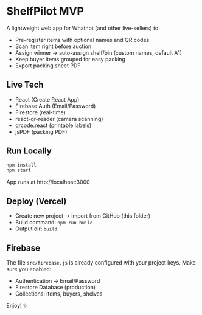 # ShelfPilot MVP

A lightweight web app for Whatnot (and other live-sellers) to:
- Pre-register items with optional names and QR codes
- Scan item right before auction
- Assign winner → auto-assign shelf/bin (custom names, default A1)
- Keep buyer items grouped for easy packing
- Export packing sheet PDF

## Live Tech
- React (Create React App)
- Firebase Auth (Email/Password)
- Firestore (real-time)
- react-qr-reader (camera scanning)
- qrcode.react (printable labels)
- jsPDF (packing PDF)

## Run Locally
```bash
npm install
npm start
```
App runs at http://localhost:3000

## Deploy (Vercel)
- Create new project → Import from GitHub (this folder)
- Build command: `npm run build`
- Output dir: `build`

## Firebase
The file `src/firebase.js` is already configured with your project keys.
Make sure you enabled:
- Authentication → Email/Password
- Firestore Database (production)
- Collections: items, buyers, shelves

Enjoy! ✨
